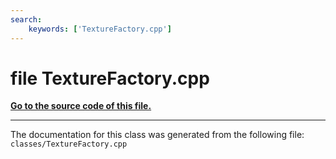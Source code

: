 ```yaml
---
search:
    keywords: ['TextureFactory.cpp']
---
```


# file TextureFactory.cpp

**[Go to the source code of this file.](_texture_factory_8cpp_source.md)**


----------------------------------------
The documentation for this class was generated from the following file: `classes/TextureFactory.cpp`
